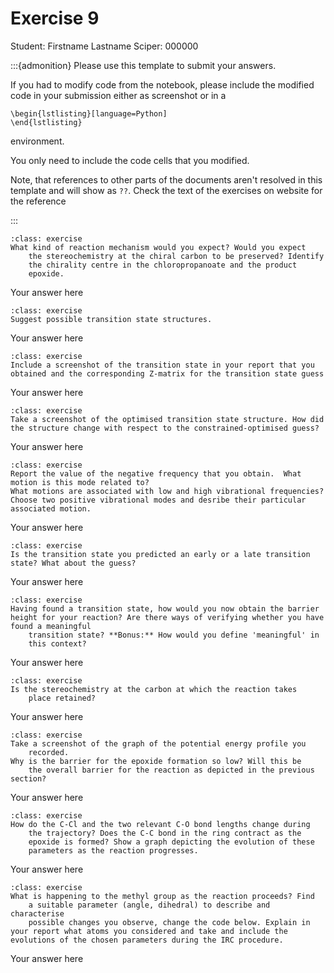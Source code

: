 # Exercise 9

Student:  Firstname Lastname    Sciper: 000000

:::{admonition} Please use this template to submit your answers. 

If you had to modify code from the notebook, please include the modified code in your submission either as screenshot or in a 

```
\begin{lstlisting}[language=Python]
\end{lstlisting}
```


environment. 

You only need to include the code cells that you modified.

Note, that references to other parts of the documents aren't resolved in this template and will show as `??`. Check the text of the exercises on website for the reference

:::

```{admonition} Exercise 1
:class: exercise 
What kind of reaction mechanism would you expect? Would you expect
    the stereochemistry at the chiral carbon to be preserved? Identify
    the chirality centre in the chloropropanoate and the product
    epoxide.
```


Your answer here

```{admonition} Exercise 2
:class: exercise 
Suggest possible transition state structures.
```

Your answer here

```{admonition} Exercise 3
:class: exercise 
Include a screenshot of the transition state in your report that you obtained and the corresponding Z-matrix for the transition state guess
```

Your answer here

```{admonition} Exercise 4
:class: exercise
Take a screenshot of the optimised transition state structure. How did the structure change with respect to the constrained-optimised guess?
```


Your answer here

```{admonition} Exercise 4
:class: exercise
Report the value of the negative frequency that you obtain.  What motion is this mode related to?
What motions are associated with low and high vibrational frequencies? Choose two positive vibrational modes and desribe their particular associated motion.
```


Your answer here

```{admonition} Exercise 5
:class: exercise
Is the transition state you predicted an early or a late transition state? What about the guess?
```


Your answer here

```{admonition} Exercise 6
:class: exercise
Having found a transition state, how would you now obtain the barrier height for your reaction? Are there ways of verifying whether you have found a meaningful
    transition state? **Bonus:** How would you define 'meaningful' in
    this context?
```


Your answer here

```{admonition} Exercise 8
:class: exercise
Is the stereochemistry at the carbon at which the reaction takes
    place retained?
```


Your answer here

```{admonition} Exercise 7
:class: exercise
Take a screenshot of the graph of the potential energy profile you
    recorded. 
Why is the barrier for the epoxide formation so low? Will this be
    the overall barrier for the reaction as depicted in the previous section?
```


Your answer here

```{admonition} Exercise  9
:class: exercise
How do the C-Cl and the two relevant C-O bond lengths change during
    the trajectory? Does the C-C bond in the ring contract as the
    epoxide is formed? Show a graph depicting the evolution of these
    parameters as the reaction progresses. 
```


Your answer here

```{admonition} Exercise 10
:class: exercise
What is happening to the methyl group as the reaction proceeds? Find
    a suitable parameter (angle, dihedral) to describe and characterise
    possible changes you observe, change the code below. Explain in your report what atoms you considered and take and include the evolutions of the chosen parameters during the IRC procedure. 
```


Your answer here